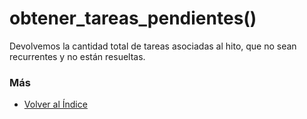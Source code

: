 # obtener_tareas_pendientes()

Devolvemos la cantidad total de tareas asociadas al hito, que no sean recurrentes y no están resueltas. 

### Más

  * [Volver al Índice](./index.md)
